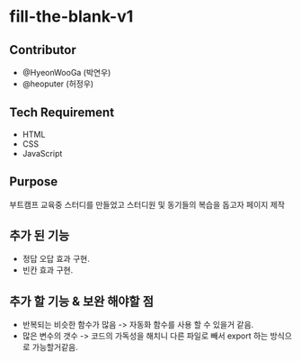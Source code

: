 # fill-the-blank-v1

## Contributor

- @HyeonWooGa (박연우)
- @heoputer (허정우)

## Tech Requirement

- HTML
- CSS
- JavaScript

## Purpose

부트캠프 교육중 스터디를 만들었고 스터디원 및 동기들의 복습을 돕고자 페이지 제작

## 추가 된 기능

- 정답 오답 효과 구현.
- 빈칸 효과 구현.

## 추가 할 기능 & 보완 해야할 점

- 반복되는 비슷한 함수가 많음 -> 자동화 함수를 사용 할 수 있을거 같음.
- 많은 변수의 갯수 -> 코드의 가독성을 해치니 다른 파일로 빼서 export 하는 방식으로 가능할거같음.
